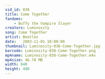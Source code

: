 ```yaml
---
vid_id: 038
title: Come Together
fandoms:
    - Buffy the Vampire Slayer
creators: Luminosity
song: Come Together
artist: Beatles
date:   2003-11-01 10:00:00
thumbnail: Luminosity-038-Come-Together.jpg
barcode: Luminosity-038-Come-Together.png
mp4name: Luminosity-038-Come-Together.m4v
mp4size: 46.78 MB
width: 640
height: 480
---
```



  